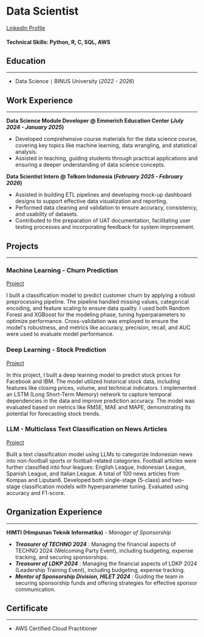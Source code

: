# Data Scientist

[LinkedIn Profile](http://linkedin.com/in/jessica-berliani)
#### Technical Skills: Python, R, C, SQL, AWS

## Education
---
- Data Science     `|`     BINUS University (_2022 - 2026_)
      		


## Work Experience
---
**Data Science Module Developer @ Emmerich Education Center (_July 2024 - January 2025_)**
- Developed comprehensive course materials for the data science course, covering key topics like machine learning, data wrangling, and statistical analysis.
- Assisted in teaching, guiding students through practical applications and ensuring a deeper understanding of data science concepts.

**Data Scientist Intern @ Telkom Indonesia (_February 2025 - February 2026_)**
- Assisted in building ETL pipelines and developing mock-up dashboard designs to support effective data visualization and reporting.
- Performed data cleaning and validation to ensure accuracy, consistency, and usability of datasets.
- Contributed to the preparation of UAT documentation, facilitating user testing processes and incorporating feedback for system improvement.



## Projects
---
### Machine Learning - Churn Prediction
[Project](https://github.com/jsscb/machine-learning)

I built a classification model to predict customer churn by applying a robust preprocessing pipeline. The pipeline handled missing values, categorical encoding, and feature scaling to ensure data quality. I used both Random Forest and XGBoost for the modeling phase, tuning hyperparameters to optimize performance. Cross-validation was employed to ensure the model's robustness, and metrics like accuracy, precision, recall, and AUC were used to evaluate model performance.


### Deep Learning - Stock Prediction
[Project](https://github.com/jsscb/deep-learning)

In this project, I built a deep learning model to predict stock prices for Facebook and IBM. The model utilized historical stock data, including features like closing prices, volume, and technical indicators. I implemented an LSTM (Long Short-Term Memory) network to capture temporal dependencies in the data and improve prediction accuracy. The model was evaluated based on metrics like RMSE, MAE and MAPE, demonstrating its potential for forecasting stock trends.

### LLM - Multiclass Text Classification on News Articles
[Project](https://github.com/jsscb/LLM-classification)

Built a text classification model using LLMs to categorize Indonesian news into non-football sports or football-related categories. Football articles were further classified into four leagues: English League, Indonesian League, Spanish League, and Italian League. A total of 100 news articles from Kompas and Liputan6. Developed both single-stage (5-class) and two-stage classification models with hyperparameter tuning. Evaluated using accuracy and F1-score.



## Organization Experience
---
**HIMTI (Himpunan Teknik Informatika)** - _Manager of Sponsorship_ 
- **_Treasurer of TECHNO 2024_** :
  Managing the financial aspects of TECHNO 2024 (Welcoming Party Event), including budgeting, expense tracking, and securing sponsorships.
- **_Treasurer of LDKP 2024_** :
  Managing the financial aspects of LDKP 2024 (Leadership Training Event), including budgeting, expense tracking.
- **_Mentor of Sponsorship Division, HILET 2024_** :
  Guiding the team in securing sponsorship funds and offering strategies for effective sponsor communication.



## Certificate
---
- AWS Certified Cloud Practitioner
